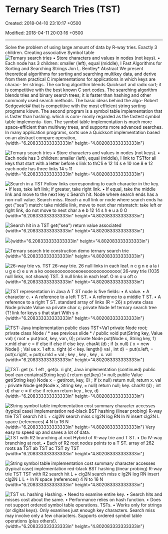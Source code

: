 # Ternary Search Tries (TST)

Created: 2018-04-10 23:10:17 +0500

Modified: 2018-04-11 20:03:16 +0500

---

Solve the problem of using large amount of data by R-way tries.
Exactly 3 children.
Creating associative Symbol table
![Ternary search tries • Store characters and values in nodes (not keys). • Each node has 3 children: smaller (left), equal (middle), I Fast Algorithms for Sorting and Searching Strings Jon L. Bentley* Abstract We present theoretical algorithms for sorting and searching multikey data, and derive from them practical C implementations for applications in which keys are charac- ter strings. The sorting algorithm blends Quicksort and radix sort; it is competitive with the best known C sort codes. The searching algorithm blends tries and binary search trees; it is faster than hashing and other commonly used search methods. The basic ideas behind the algo- Robert Sedgewick# that is competitive with the most efficient string sorting programs kiown. The second program is a symbol table implementation that is faster than hashing. which is com- monly regarded as the fastest symbol table implementa- tion. The symbol table implementation is much more space-efficient than multiway trees, and supports more advanced searches. In many application programs, sorts use a Quicksort implementation based on an abstract compare operation, ](media/Ternary-Search-Tries-(TST)-image1.png){width="6.208333333333333in" height="4.802083333333333in"}

![Ternary search tries • Store characters and values in nodes (not keys). • Each node has 3 children: smaller (left), equal (middle), I link to TSTfor all keys that start with a letter before s link to thC1i e 12 14 s e 10 roe 8 e 12 each node has three links 14 s 11 ](media/Ternary-Search-Tries-(TST)-image2.png){width="6.208333333333333in" height="4.802083333333333in"}

![Search in a TST Follow links corresponding to each character in the key. • If less, take left link; if greater, take right link. • If equal, take the middle link and move to the next key c Search hit. Node where search ends has a non-null value. Search miss. Reach a null link or node where search ends ha get ("sea") match: take middle link, move to next char mismatch: take left or right link, do not move to next char a e b 12 14 s h e u a 0 O ](media/Ternary-Search-Tries-(TST)-image3.png){width="6.208333333333333in" height="4.802083333333333in"}

![Search hit in a TST get("sea") return value associated ](media/Ternary-Search-Tries-(TST)-image4.png){width="6.208333333333333in" height="4.802083333333333in"}

![](media/Ternary-Search-Tries-(TST)-image5.png){width="6.208333333333333in" height="4.802083333333333in"}

![Ternary search trie construction demo ternary search trie ](media/Ternary-Search-Tries-(TST)-image6.png){width="6.208333333333333in" height="4.802083333333333in"}

![26-way trie vs. TST 26-way trie. 26 null links in each leaf. n c g n e a la i u g e c) e u w a ko oooeooooooooeoeeooooooooooooo( 26-way trie (1035 null links, not shown) TST. 3 null links in each leaf. O m o u oft o ](media/Ternary-Search-Tries-(TST)-image7.png){width="6.208333333333333in" height="4.802083333333333in"}

![TST representation in Java A T ST node is five fields: • A value. • A character c. • A reference to a left T ST. • A reference to a middle T ST. • A reference to a right T ST. standard array of links (R = 26) s private class Node private Value va private char c; private Node lef ternary search tree (T! link for keys s that start With s o ](media/Ternary-Search-Tries-(TST)-image8.png){width="6.208333333333333in" height="4.802083333333333in"}

![TST: Java implementation public class TST<Va1 private Node root; private class Node / * see previous slide * / public void put(String key, Value val) { root = put(root, key, van, 0); private Node put(Node x, String key, 1) x.mld char c = if else if else if else key. charAt (d) ; if (x null) { x = new Node() ; Val ue x. 1 eft x. right (d < key. length() val , int d) = put(x.left, = put(x.right, = put(x.mld = val ; key , key , key , x. val ](media/Ternary-Search-Tries-(TST)-image9.png){width="6.208333333333333in" height="4.802083333333333in"}

![TST: get (x. 1 eft , get(x. ri ght, Java implementation (continued) public bool ean contains(String key) { return get(key) != null; public Value get(String key) Node x = get(root, key, 0) ; if (x null) return null; return x. val ; private Node get(Node x, String key, = null) return null; key. charAt (d) ; int d) char c = if else if return return key , key, d) ](media/Ternary-Search-Tries-(TST)-image10.png){width="6.208333333333333in" height="4.802083333333333in"}

![String symbol table implementation cost summary character accesses (typical case) implementation red-black BST hashing (linear probing) R-way trie TST search hit L + cig2N search miss c lg2N log RN In N insert clg2N L space (references) 4 N to 16 N ](media/Ternary-Search-Tries-(TST)-image11.png){width="6.208333333333333in" height="4.802083333333333in"}
Very easy to speed up and saves a lot of data.
![TST with R2 branching at root Hybrid of R-way trie and T ST. • Do IV-way branching at root. • Each of R2 root nodes points to a T ST. array of 262 roots aa TST ab TST ac TST zy TST ](media/Ternary-Search-Tries-(TST)-image12.png){width="6.208333333333333in" height="4.802083333333333in"}

![String symbol table implementation cost summary character accesses (typical case) implementation red-black BST hashing (linear probing) R-way trie TST TST with R2 search hit L + cig2N search miss c lg2N log RN insert clg2N L L + In N space (references) 4 N to 16 N ](media/Ternary-Search-Tries-(TST)-image13.png){width="6.208333333333333in" height="4.802083333333333in"}

![TST vs. hashing Hashing. • Need to examine entire key. • Search hits and misses cost about the same. • Performance relies on hash function. • Does not support ordered symbol table operations. TSTs. • Works only for strings (or digital keys). Only examines just enough key characters. Search miss may involve only a few characters. Supports ordered symbol table operations (plus others!). ](media/Ternary-Search-Tries-(TST)-image14.png){width="6.208333333333333in" height="4.802083333333333in"}
